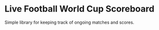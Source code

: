 # Live Football World Cup Scoreboard

Simple library for keeping track of ongoing matches and scores.